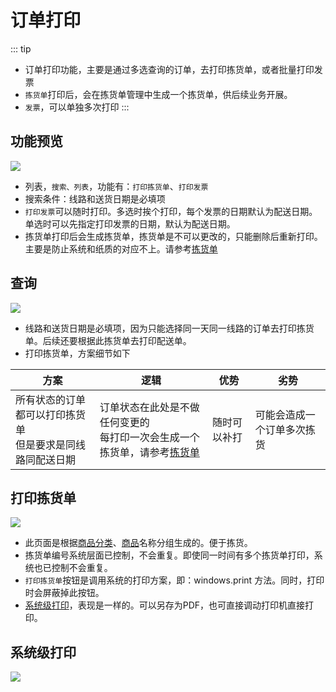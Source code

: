 # 订单打印

::: tip
- 订单打印功能，主要是通过多选查询的订单，去打印拣货单，或者批量打印发票
- `拣货单`打印后，会在拣货单管理中生成一个拣货单，供后续业务开展。
- `发票`，可以单独多次打印
:::

## 功能预览
![](/print/orderPrint.png)
- 列表，`搜索、列表`，功能有：`打印拣货单`、`打印发票`
- 搜索条件：线路和送货日期是必填项
- `打印发票`可以随时打印。多选时挨个打印，每个发票的日期默认为配送日期。单选时可以先指定打印发票的日期，默认为配送日期。
- 拣货单打印后会生成拣货单，拣货单是不可以更改的，只能删除后重新打印。主要是防止系统和纸质的对应不上。请参考[拣货单](../print/pickup)

## 查询
![](/print/orderPrint-search.png)
- 线路和送货日期是必填项，因为只能选择同一天同一线路的订单去打印拣货单。后续还要根据此拣货单去打印配送单。
- 打印拣货单，方案细节如下

|  方案 |   逻辑  |   优势  |   劣势  |
|---  |--- | --- | --- |
|  所有状态的订单都可以打印拣货单<br>但是要求是同线路同配送日期   |  订单状态在此处是不做任何变更的<br>每打印一次会生成一个拣货单，请参考[拣货单](../print/pickup)   |  随时可以补打   |  可能会造成一个订单多次拣货   |


## 打印拣货单
![](/print/orderPrint-pickup.png)
- 此页面是根据[商品分类](../basic/category)、[商品](../product/product)名称分组生成的。便于拣货。
- 拣货单编号系统层面已控制，不会重复。即使同一时间有多个拣货单打印，系统也已控制不会重复。
- `打印拣货单`按钮是调用系统的打印方案，即：windows.print 方法。同时，打印时会屏蔽掉此按钮。
- [系统级打印](#系统级打印)，表现是一样的。可以另存为PDF，也可直接调动打印机直接打印。

## 系统级打印
![](/print/orderPrint-printer.png)
